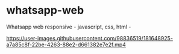 # whatsapp-web
Whatsapp web responsive - javascript, css, html -



https://user-images.githubusercontent.com/98836519/181648925-a7a85c8f-22be-4263-88e2-d661382e7e2f.mp4

